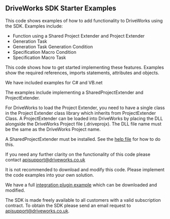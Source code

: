 ## DriveWorks SDK Starter Examples
This code shows examples of how to add functionality to DriveWorks using the SDK.
Examples include:
* Function using a Shared Project Extender and Project Extender
* Generation Task
* Generation Task Generation Condition
* Specification Macro Condition
* Specification Macro Task

This code shows how to get started implementing these features. Examples show the required references, imports statements, attributes and objects.

We have included examples for C# and VB.net 

The examples include implementing a SharedProjectExtender and ProjectExtender.

For DriveWorks to load the Project Extender, you need to have a single class in the Project Extender class library which inherits from ProjectExtender Class.
A ProjectExtender can be loaded into DriveWorks by placing the DLL alongside the DriveWorks Project file (.driveprojx).
The DLL file name must be the same as the DriveWorks Project name.

A SharedProjectExtender must be installed. See the [help file](https://docs.driveworkspro.com/Topic/HowToManuallyInstallAPlugin) for how to do this.

If you need any further clarity on the functionality of this code please contact apisupport@driveworks.co.uk

It is not recommended to download and modify this code. Please implement the code examples into your own solution.

We have a full [integration plugin example](https://github.com/DriveWorks/Labs-Integration-Example) which can be downloaded and modified. 

The SDK is made freely available to all customers with a valid subscription contract.
To obtain the SDK please send an email request to apisupport@driveworks.co.uk.